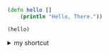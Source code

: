 ```clojure
(defn hello []
    (println "Hello, There."))

(hello)
```

<details>
    <summary>my shortcut</summary>

<br>

- [.gitignore template](https://www.toptal.com/developers/gitignore?templates=macos,windows,linux,vim,emacs,visualstudiocode): macos,windows,linux,vim,emacs,visualstudiocode
- my [gists](https://gist.github.com/rurumimic)
- my [env](https://github.com/rurumimic/start) on my mac

<details>
    <summary>my repos</summary>
    
#### go
- [basic](https://github.com/rurumimic/golang): setup, concurrency
- [network](https://github.com/rurumimic/network-go)
- [gRPC](https://github.com/rurumimic/gRPC)

#### rust
- [rust](https://github.com/rurumimic/rust)

#### c/c++
- [c++](https://github.com/rurumimic/cplusplus)
    
#### functional programming
- [haskell](https://github.com/rurumimic/haskell)
- [lisp](https://github.com/rurumimic/lisp)
- [sml](https://github.com/rurumimic/sml)
- [julia](https://github.com/rurumimic/julia)
</details>

<details>
    <summary>linux</summary>
 
- [Kernel](https://www.kernel.org/)
   - [mailing list](https://subspace.kernel.org/lists.linux.dev.html): [public-inbox archives](https://lore.kernel.org/)
   - [documentation](https://docs.kernel.org/)
   - [wikis](https://www.wiki.kernel.org/)
   - [bugzilla](https://bugzilla.kernel.org/)
   - [patchwork](https://patchwork.kernel.org/)
- [Linux Weekly News](https://lwn.net/)
- [Linux News](https://www.linux.com/)
- [Linux Foundation Blog](https://www.linuxfoundation.org/blog/)
- [OS News](https://www.osnews.com/)
</details>

<details>
    <summary>documentation styles</summary>
    
#### Courses

- [Technical Writing Courses for Engineers](https://developers.google.com/tech-writing) by Google
 
#### styles
- [Google](https://developers.google.com/style) - [word list](https://developers.google.com/style/word-list)
- [Microsoft](https://docs.microsoft.com/style-guide)
- [Apple](https://help.apple.com/applestyleguide/)
- [RedHat](https://stylepedia.net) - [v5.0](https://stylepedia.net/style/5.0/)
- [The Chicago Manual of Style](https://www.chicagomanualofstyle.org): $41/year
- [Merriam-Webster](https://www.merriam-webster.com)
  
#### reference
- XCode: [Markup Formatting Reference](https://developer.apple.com/library/archive/documentation/Xcode/Reference/xcode_markup_formatting_ref/index.html#//apple_ref/doc/uid/TP40016497)

#### templates
- [.gitignore](https://www.toptal.com/developers/gitignore)
- [readme](https://readme.so/editor)
</details>

<details>
    <summary>editor</summary>

- [emacs wiki](https://www.emacswiki.org/emacs?interface=en)
- themes
   - [kary pro colors](https://marketplace.visualstudio.com/items?itemName=karyfoundation.theme-karyfoundation-themes)
   - [noctis](https://vscodethemes.com/e/liviuschera.noctis/noctis?language=javascript)
   - [zenburn dark matter](https://vscodethemes.com/e/nicola-granata.zenburn-dark-matter/zenburn-dark-matter-anthracite-komodo?language=javascript)
- [fonts](https://www.programmingfonts.org/)
   - [Hack](https://github.com/ryanoasis/nerd-fonts/tree/master/patched-fonts/Hack)
   - [Hasklig](https://github.com/i-tu/Hasklig): `editor.fontWeight: 500`
   - [MesloLGS NF](https://github.com/romkatv/powerlevel10k#manual-font-installation)
   - [Cartograph CF](https://connary.com/cartograph.html): $50
</details>

<details>
    <summary>function</summary>

- [cubic-bezier](https://cubic-bezier.com)
</details>

<details>
    <summary>research</summary>

- On the Criteria to be Used in Decomposing Systems into Modules - David Lorge. Parnas
</details>
    
</details>
